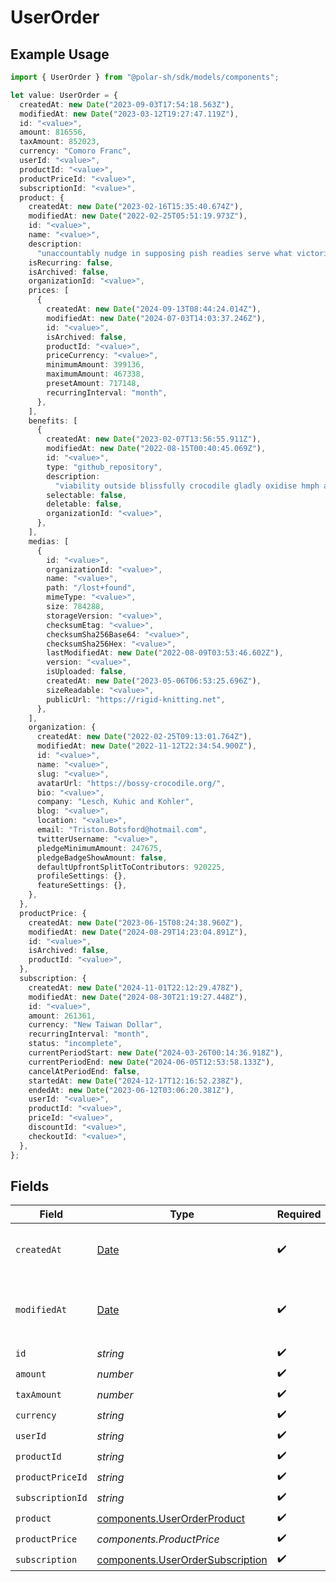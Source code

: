 # UserOrder

## Example Usage

```typescript
import { UserOrder } from "@polar-sh/sdk/models/components";

let value: UserOrder = {
  createdAt: new Date("2023-09-03T17:54:18.563Z"),
  modifiedAt: new Date("2023-03-12T19:27:47.119Z"),
  id: "<value>",
  amount: 816556,
  taxAmount: 852023,
  currency: "Comoro Franc",
  userId: "<value>",
  productId: "<value>",
  productPriceId: "<value>",
  subscriptionId: "<value>",
  product: {
    createdAt: new Date("2023-02-16T15:35:40.674Z"),
    modifiedAt: new Date("2022-02-25T05:51:19.973Z"),
    id: "<value>",
    name: "<value>",
    description:
      "unaccountably nudge in supposing pish readies serve what victorious",
    isRecurring: false,
    isArchived: false,
    organizationId: "<value>",
    prices: [
      {
        createdAt: new Date("2024-09-13T08:44:24.014Z"),
        modifiedAt: new Date("2024-07-03T14:03:37.246Z"),
        id: "<value>",
        isArchived: false,
        productId: "<value>",
        priceCurrency: "<value>",
        minimumAmount: 399136,
        maximumAmount: 467338,
        presetAmount: 717148,
        recurringInterval: "month",
      },
    ],
    benefits: [
      {
        createdAt: new Date("2023-02-07T13:56:55.911Z"),
        modifiedAt: new Date("2022-08-15T00:40:45.069Z"),
        id: "<value>",
        type: "github_repository",
        description:
          "viability outside blissfully crocodile gladly oxidise hmph account spook",
        selectable: false,
        deletable: false,
        organizationId: "<value>",
      },
    ],
    medias: [
      {
        id: "<value>",
        organizationId: "<value>",
        name: "<value>",
        path: "/lost+found",
        mimeType: "<value>",
        size: 784288,
        storageVersion: "<value>",
        checksumEtag: "<value>",
        checksumSha256Base64: "<value>",
        checksumSha256Hex: "<value>",
        lastModifiedAt: new Date("2022-08-09T03:53:46.602Z"),
        version: "<value>",
        isUploaded: false,
        createdAt: new Date("2023-05-06T06:53:25.696Z"),
        sizeReadable: "<value>",
        publicUrl: "https://rigid-knitting.net",
      },
    ],
    organization: {
      createdAt: new Date("2022-02-25T09:13:01.764Z"),
      modifiedAt: new Date("2022-11-12T22:34:54.900Z"),
      id: "<value>",
      name: "<value>",
      slug: "<value>",
      avatarUrl: "https://bossy-crocodile.org/",
      bio: "<value>",
      company: "Lesch, Kuhic and Kohler",
      blog: "<value>",
      location: "<value>",
      email: "Triston.Botsford@hotmail.com",
      twitterUsername: "<value>",
      pledgeMinimumAmount: 247675,
      pledgeBadgeShowAmount: false,
      defaultUpfrontSplitToContributors: 920225,
      profileSettings: {},
      featureSettings: {},
    },
  },
  productPrice: {
    createdAt: new Date("2023-06-15T08:24:38.960Z"),
    modifiedAt: new Date("2024-08-29T14:23:04.891Z"),
    id: "<value>",
    isArchived: false,
    productId: "<value>",
  },
  subscription: {
    createdAt: new Date("2024-11-01T22:12:29.478Z"),
    modifiedAt: new Date("2024-08-30T21:19:27.448Z"),
    id: "<value>",
    amount: 261361,
    currency: "New Taiwan Dollar",
    recurringInterval: "month",
    status: "incomplete",
    currentPeriodStart: new Date("2024-03-26T00:14:36.918Z"),
    currentPeriodEnd: new Date("2024-06-05T12:53:58.133Z"),
    cancelAtPeriodEnd: false,
    startedAt: new Date("2024-12-17T12:16:52.238Z"),
    endedAt: new Date("2023-06-12T03:06:20.381Z"),
    userId: "<value>",
    productId: "<value>",
    priceId: "<value>",
    discountId: "<value>",
    checkoutId: "<value>",
  },
};
```

## Fields

| Field                                                                                         | Type                                                                                          | Required                                                                                      | Description                                                                                   |
| --------------------------------------------------------------------------------------------- | --------------------------------------------------------------------------------------------- | --------------------------------------------------------------------------------------------- | --------------------------------------------------------------------------------------------- |
| `createdAt`                                                                                   | [Date](https://developer.mozilla.org/en-US/docs/Web/JavaScript/Reference/Global_Objects/Date) | :heavy_check_mark:                                                                            | Creation timestamp of the object.                                                             |
| `modifiedAt`                                                                                  | [Date](https://developer.mozilla.org/en-US/docs/Web/JavaScript/Reference/Global_Objects/Date) | :heavy_check_mark:                                                                            | Last modification timestamp of the object.                                                    |
| `id`                                                                                          | *string*                                                                                      | :heavy_check_mark:                                                                            | N/A                                                                                           |
| `amount`                                                                                      | *number*                                                                                      | :heavy_check_mark:                                                                            | N/A                                                                                           |
| `taxAmount`                                                                                   | *number*                                                                                      | :heavy_check_mark:                                                                            | N/A                                                                                           |
| `currency`                                                                                    | *string*                                                                                      | :heavy_check_mark:                                                                            | N/A                                                                                           |
| `userId`                                                                                      | *string*                                                                                      | :heavy_check_mark:                                                                            | N/A                                                                                           |
| `productId`                                                                                   | *string*                                                                                      | :heavy_check_mark:                                                                            | N/A                                                                                           |
| `productPriceId`                                                                              | *string*                                                                                      | :heavy_check_mark:                                                                            | N/A                                                                                           |
| `subscriptionId`                                                                              | *string*                                                                                      | :heavy_check_mark:                                                                            | N/A                                                                                           |
| `product`                                                                                     | [components.UserOrderProduct](../../models/components/userorderproduct.md)                    | :heavy_check_mark:                                                                            | N/A                                                                                           |
| `productPrice`                                                                                | *components.ProductPrice*                                                                     | :heavy_check_mark:                                                                            | N/A                                                                                           |
| `subscription`                                                                                | [components.UserOrderSubscription](../../models/components/userordersubscription.md)          | :heavy_check_mark:                                                                            | N/A                                                                                           |